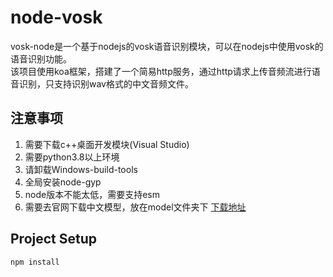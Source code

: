 # node-vosk
vosk-node是一个基于nodejs的vosk语音识别模块，可以在nodejs中使用vosk的语音识别功能。  
该项目使用koa框架，搭建了一个简易http服务，通过http请求上传音频流进行语音识别，只支持识别wav格式的中文音频文件。  

## 注意事项
1. 需要下载c++桌面开发模块(Visual Studio)
2. 需要python3.8以上环境
3. 请卸载Windows-build-tools
4. 全局安装node-gyp
5. node版本不能太低，需要支持esm
6. 需要去官网下载中文模型，放在model文件夹下 [下载地址](https://alphacephei.com/vosk/models)

## Project Setup

```sh
npm install
```
